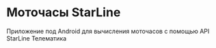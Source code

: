 # Моточасы StarLine

Приложение под Android для вычисления моточасов с помощью API StarLine Телематика
